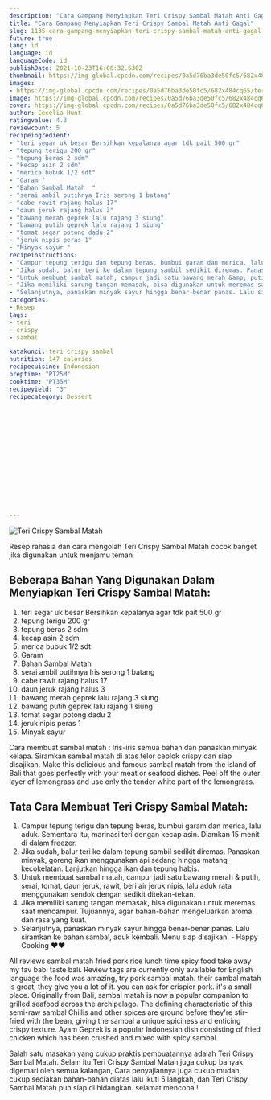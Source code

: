 ```yaml
---
description: "Cara Gampang Menyiapkan Teri Crispy Sambal Matah Anti Gagal"
title: "Cara Gampang Menyiapkan Teri Crispy Sambal Matah Anti Gagal"
slug: 1135-cara-gampang-menyiapkan-teri-crispy-sambal-matah-anti-gagal
future: true
lang: id
language: id
languageCode: id
publishDate: 2021-10-23T16:06:32.630Z 
thumbnail: https://img-global.cpcdn.com/recipes/0a5d76ba3de50fc5/682x484cq65/teri-crispy-sambal-matah-foto-resep-utama.png
images:
- https://img-global.cpcdn.com/recipes/0a5d76ba3de50fc5/682x484cq65/teri-crispy-sambal-matah-foto-resep-utama.png
image: https://img-global.cpcdn.com/recipes/0a5d76ba3de50fc5/682x484cq65/teri-crispy-sambal-matah-foto-resep-utama.png
cover: https://img-global.cpcdn.com/recipes/0a5d76ba3de50fc5/682x484cq65/teri-crispy-sambal-matah-foto-resep-utama.png
author: Cecelia Hunt
ratingvalue: 4.3
reviewcount: 5
recipeingredient:
- "teri segar uk besar Bersihkan kepalanya agar tdk pait 500 gr"
- "tepung terigu 200 gr"
- "tepung beras 2 sdm"
- "kecap asin 2 sdm"
- "merica bubuk 1/2 sdt"
- "Garam "
- "Bahan Sambal Matah  "
- "serai ambil putihnya Iris serong 1 batang"
- "cabe rawit rajang halus 17"
- "daun jeruk rajang halus 3"
- "bawang merah geprek lalu rajang 3 siung"
- "bawang putih geprek lalu rajang 1 siung"
- "tomat segar potong dadu 2"
- "jeruk nipis peras 1"
- "Minyak sayur "
recipeinstructions:
- "Campur tepung terigu dan tepung beras, bumbui garam dan merica, lalu aduk. Sementara itu, marinasi teri dengan kecap asin. Diamkan 15 menit di dalam freezer."
- "Jika sudah, balur teri ke dalam tepung sambil sedikit diremas. Panaskan minyak, goreng ikan menggunakan api sedang hingga matang kecokelatan. Lanjutkan hingga ikan dan tepung habis."
- "Untuk membuat sambal matah, campur jadi satu bawang merah &amp; putih, serai, tomat, daun jeruk, rawit, beri air jeruk nipis, lalu aduk rata menggunakan sendok dengan sedikit ditekan-tekan."
- "Jika memiliki sarung tangan memasak, bisa digunakan untuk meremas saat mencampur. Tujuannya, agar bahan-bahan mengeluarkan aroma dan rasa yang kuat."
- "Selanjutnya, panaskan minyak sayur hingga benar-benar panas. Lalu siramkan ke bahan sambal, aduk kembali. Menu siap disajikan. Happy Cooking ❤❤"
categories:
- Resep
tags:
- teri
- crispy
- sambal

katakunci: teri crispy sambal 
nutrition: 147 calories
recipecuisine: Indonesian
preptime: "PT25M"
cooktime: "PT35M"
recipeyield: "3"
recipecategory: Dessert


     
    
    
    
    
    
    
    
    
    
    
      
    
---
```



![Teri Crispy Sambal Matah](https://img-global.cpcdn.com/recipes/0a5d76ba3de50fc5/682x484cq65/teri-crispy-sambal-matah-foto-resep-utama.png)

Resep rahasia dan cara mengolah  Teri Crispy Sambal Matah cocok banget jika digunakan untuk menjamu teman

<!--inarticleads1-->

## Beberapa Bahan Yang Digunakan Dalam Menyiapkan Teri Crispy Sambal Matah:

1. teri segar uk besar Bersihkan kepalanya agar tdk pait 500 gr
1. tepung terigu 200 gr
1. tepung beras 2 sdm
1. kecap asin 2 sdm
1. merica bubuk 1/2 sdt
1. Garam 
1. Bahan Sambal Matah  
1. serai ambil putihnya Iris serong 1 batang
1. cabe rawit rajang halus 17
1. daun jeruk rajang halus 3
1. bawang merah geprek lalu rajang 3 siung
1. bawang putih geprek lalu rajang 1 siung
1. tomat segar potong dadu 2
1. jeruk nipis peras 1
1. Minyak sayur 

Cara membuat sambal matah : Iris-iris semua bahan dan panaskan minyak kelapa. Siramkan sambal matah di atas telor ceplok crispy dan siap disajikan. Make this delicious and famous sambal matah from the island of Bali that goes perfectly with your meat or seafood dishes. Peel off the outer layer of lemongrass and use only the tender white part of the lemongrass. 

<!--inarticleads2-->

## Tata Cara Membuat Teri Crispy Sambal Matah:

1. Campur tepung terigu dan tepung beras, bumbui garam dan merica, lalu aduk. Sementara itu, marinasi teri dengan kecap asin. Diamkan 15 menit di dalam freezer.
1. Jika sudah, balur teri ke dalam tepung sambil sedikit diremas. Panaskan minyak, goreng ikan menggunakan api sedang hingga matang kecokelatan. Lanjutkan hingga ikan dan tepung habis.
1. Untuk membuat sambal matah, campur jadi satu bawang merah &amp; putih, serai, tomat, daun jeruk, rawit, beri air jeruk nipis, lalu aduk rata menggunakan sendok dengan sedikit ditekan-tekan.
1. Jika memiliki sarung tangan memasak, bisa digunakan untuk meremas saat mencampur. Tujuannya, agar bahan-bahan mengeluarkan aroma dan rasa yang kuat.
1. Selanjutnya, panaskan minyak sayur hingga benar-benar panas. Lalu siramkan ke bahan sambal, aduk kembali. Menu siap disajikan. - Happy Cooking ❤❤


All reviews sambal matah fried pork rice lunch time spicy food take away my fav babi taste bali. Review tags are currently only available for English language the food was amazing, try pork sambal matah. their sambal matah is great, they give you a lot of it. you can ask for crispier pork. it&#39;s a small place. Originally from Bali, sambal matah is now a popular companion to grilled seafood across the archipelago. The defining characteristic of this semi-raw sambal Chillis and other spices are ground before they&#39;re stir-fried with the bean, giving the sambal a unique spiciness and enticing crispy texture. Ayam Geprek is a popular Indonesian dish consisting of fried chicken which has been crushed and mixed with spicy sambal. 

Salah satu masakan yang cukup praktis pembuatannya adalah  Teri Crispy Sambal Matah. Selain itu  Teri Crispy Sambal Matah  juga cukup banyak digemari oleh semua kalangan, Cara penyajiannya juga cukup mudah, cukup sediakan bahan-bahan diatas lalu ikuti 5 langkah, dan  Teri Crispy Sambal Matah  pun siap di hidangkan. selamat mencoba !
